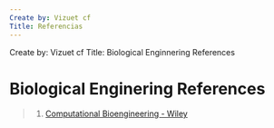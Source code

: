 ```yaml
---
Create by: Vizuet cf
Title: Referencias
---
```


Create by: Vizuet cf
Title: Biological Enginnering References

# Biological Enginering References

> 1. [Computational Bioengineering - Wiley](https://wiley.uam.elogim.com/results/global-subject-codes/be31?target=topic-title-results)

